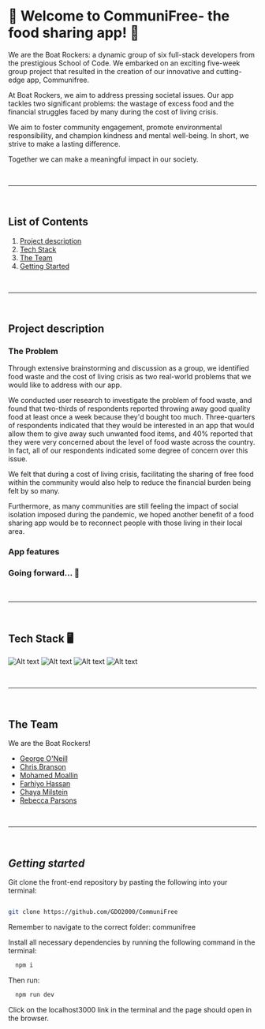 # 👋 Welcome to CommuniFree- the food sharing app! 🥕

We are the Boat Rockers: a dynamic group of six full-stack developers from the prestigious School of Code. We embarked on an exciting five-week group project that resulted in the creation of our innovative and cutting-edge app, Communifree.

At Boat Rockers, we aim to address pressing societal issues. Our app tackles two significant problems: the wastage of excess food and the financial struggles faced by many during the cost of living crisis. 

We aim to foster community engagement, promote environmental responsibility, and champion kindness and mental well-being. In short, we strive to make a lasting difference. 

Together we can make a meaningful impact in our society.

<br />

---

<br/>

## List of Contents

1. [Project description](#project-description)
2. [Tech Stack](#tech-stack)
3. [The Team](#the-team)
4. [Getting Started](#getting-started)


<br/>

---

<br/>

## **Project description**

### The Problem
Through extensive brainstorming and discussion as a group, we identified food waste and the cost of living crisis as two real-world problems that we would like to address with our app.

We conducted user research to investigate the problem of food waste, and found that two-thirds of respondents reported throwing away good quality food at least once a week because they'd bought too much. Three-quarters of respondents indicated that they would be interested in an app that would allow them to give away such unwanted food items, and 40% reported that they were very concerned about the level of food waste across the country. In fact, all of our respondents indicated some degree of concern over this issue.

We felt that during a cost of living crisis, facilitating the sharing of free food within the community would also help to reduce the financial burden being felt by so many.

Furthermore, as many communities are still feeling the impact of social isolation imposed during the pandemic, we hoped another benefit of a food sharing app would be to reconnect people with those living in their local area.

### App features


### Going forward... 🚀

<br/>

---

<br/>

## **Tech Stack 🖥️**


![Alt text](https://img.shields.io/badge/TypeScript-007ACC?style=for-the-badge&logo=typescript&logoColor=white)
![Alt text](https://img.shields.io/badge/next.js-000000?style=for-the-badge&logo=nextdotjs&logoColor=white)
![Alt text](https://img.shields.io/badge/Amazon_AWS-FF9900?style=for-the-badge&logo=amazonaws&logoColor=white)
![Alt text](https://img.shields.io/badge/Supabase-181818?style=for-the-badge&logo=supabase&logoColor=white)



<br/>

---

<br/>

## **The Team**

We are the Boat Rockers!

- [George O'Neill](https://github.com/GDO2000)
- [Chris Branson](https://github.com/CoderMrB)
- [Mohamed Moallin](https://github.com/MMoallin)
- [Farhiyo Hassan](https://github.com/FKXHX)
- [Chaya Milstein](https://github.com/chayabm)
- [Rebecca Parsons](https://github.com/Rebecca149)

<br/>

---

<br/>

## **_Getting started_**

Git clone the front-end repository by pasting the following into your terminal:

```bash

git clone https://github.com/GDO2000/CommuniFree

```
Remember to navigate to the correct folder: communifree

Install all necessary dependencies by running the following command in the terminal:

```bash
  npm i
```

Then run:

```bash
  npm run dev
```
Click on the localhost3000 link in the terminal and the page should open in the browser.


